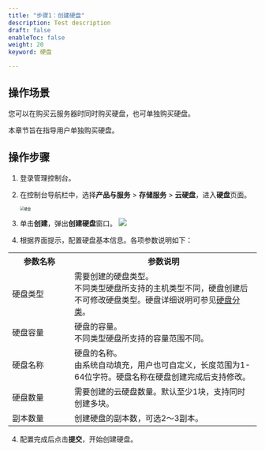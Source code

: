 ```yaml
---
title: "步骤1：创建硬盘"
description: Test description
draft: false
enableToc: false
weight: 20
keyword: 硬盘

---
```


##  操作场景

您可以在购买云服务器时同时购买硬盘，也可单独购买硬盘。

本章节旨在指导用户单独购买硬盘。

## 操作步骤

1. 登录管理控制台。

2. 在控制台导航栏中，选择**产品与服务** > **存储服务** > **云硬盘**，进入**硬盘**页面。

   <img src="../_images/disk_page.png" alt="硬盘" style="zoom:50%;" />

3. 单击**创建**，弹出**创建硬盘**窗口。
  ![](/storage/disk/manual/_images/create_disk_2_gov.png)

4. 根据界面提示，配置硬盘基本信息。各项参数说明如下：

<table>
  <tr>
    <th style="width: 110px">参数名称</th>
    <th>参数说明</th>
  </tr>
   <tr>
    <td>硬盘类型</td>
    <td>需要创建的硬盘类型。<br>不同类型硬盘所支持的主机类型不同，硬盘创建后不可修改硬盘类型。硬盘详细说明可参见<a href="/storage/disk/intro/introduction/#产品类型">硬盘分类</a>。
     </td>
  </tr>
   <tr>
    <td>硬盘容量</td>
    <td>硬盘的容量。<br>
      不同类型硬盘所支持的容量范围不同。</td>
  </tr>
	<tr>
    <td>硬盘名称</td>
    <td>硬盘的名称。<br>
      由系统自动填充，用户也可自定义，长度范围为1-64位字符。硬盘名称在硬盘创建完成后支持修改。
    </td>
 	 </tr>
    <tr>
    <td>硬盘数量</td>
 		<td>需要创建的云硬盘数量。默认至少1块，支持同时创建多块。</td>
  </tr>
     <tr>
     <td>副本数量</td>
     <td>创建硬盘的副本数，可选2～3副本。
</table>

<!--4. 配置完成后，点击**立即购买**，弹出**确认配置**对话框。
<!--5. 查看配置信息及配置费用，点击**确认**开始创建硬盘。-->
4. 配置完成后点击**提交**，开始创建硬盘。




